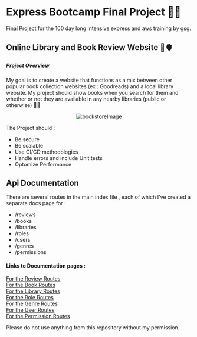 # Express Bootcamp Final Project 🥇🤞

Final Project for the 100 day long intensive express and aws training by gsg.

## Online Library and Book Review Website 📖🫀

##### Project Overview

My goal is to create a website that functions as a mix between other popular book collection
websites (ex : Goodreads) and a local library website. My project should show books when you search for them
and whether or not they are available in any nearby libraries (public or otherwise) 📖📜

<p align="center">
  <img src="https://i.pinimg.com/564x/27/ed/a9/27eda9aa1138ac8f631b4e06614a430e.jpg" alt="bookstoreImage"/>
</p>

The Project should :

- Be secure
- Be scalable
- Use CI/CD methodologies
- Handle errors and include Unit tests
- Optomize Performance

## Api Documentation

There are several routes in the main index file , each of which I've created a separate docs page for :

- /reviews
- /books
- /libraries
- /roles
- /users
- /genres
- /permissions

#### Links to Documentation pages :

[For the Review Routes]()  
[For the Book Routes]()  
[For the Library Routes]()  
[For the Role Routes]()  
[For the Genre Routes]()  
[For the User Routes]()  
[For the Permission Routes]()

Please do not use anything from this repository without my permission.
